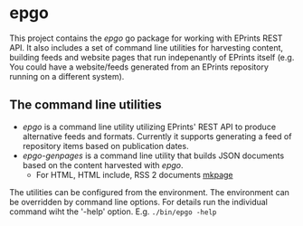 
# epgo

This project contains the _epgo_ go package for working with EPrints 
REST API. It also includes a set of command line utilities for 
harvesting content,  building feeds and website pages that run 
indepenantly of EPrints itself (e.g. You could have a website/feeds 
generated from an EPrints repository running on a different system).

## The command line utilities

+ _epgo_ is a command line utility utilizing EPrints' REST API to 
  produce alternative feeds and formats. Currently it supports 
  generating a feed of repository items based on publication dates.
+ _epgo-genpages_ is a command line utility that builds JSON documents 
  based on the content harvested with _epgo_.
    + For HTML, HTML include, RSS 2 documents [mkpage](https://caltechlibrary.github.io/mkpage)

The utilities can be configured from the environment.  The environment
can be overridden by command line options. For details run the individual command wiht the '-help'
option.  E.g. `./bin/epgo -help`




